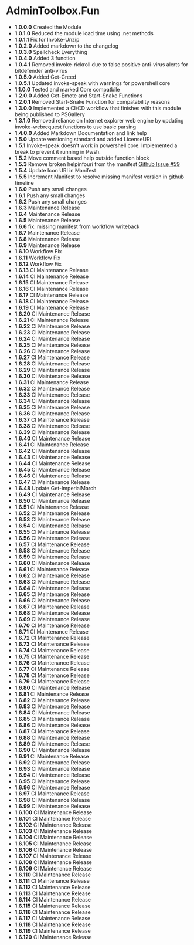 # **AdminToolbox.Fun**

* **1.0.0.0** Created the Module
* **1.0.1.0** Reduced the module load time using .net methods
* **1.0.1.1** Fix for Invoke-Unzip
* **1.0.2.0** Added markdown to the changelog
* **1.0.3.0** Spellcheck Everything
* **1.0.4.0** Added 3 function
* **1.0.4.1** Removed invoke-rickroll due to false positive anti-virus alerts for bitdefender anti-virus
* **1.0.5.0** Added Get-Creed
* **1.0.5.1** Updated invoke-speak with warnings for powershell core
* **1.1.0.0** Tested and marked Core compatbile
* **1.2.0.0** Added Get-Emote and Start-Snake Functions
* **1.2.0.1** Removed Start-Snake Function for compatability reasons
* **1.3.0.0** Implemented a CI/CD workflow that finishes with this module being published to PSGallery
* **1.3.1.0** Removed reliance on Internet explorer web engine by updating invoke-webrequest functions to use basic parsing
* **1.4.0.0** Added Markdown Documentation and link help
* **1.5.0** Update versioning standard and added LicenseURI.
* **1.5.1** Invoke-speak doesn't work in powershell core. Implemented a break to prevent it running in Pwsh.
* **1.5.2** Move comment based help outside function block
* **1.5.3** Remove broken helpinfouri from the manifest [Github Issue #59](https://github.com/TheTaylorLee/AdminToolbox/issues/59)
* **1.5.4** Update Icon URI in Manifest
* **1.5.5** Increment Manifest to resolve missing manifest version in github timeline
* **1.6.0** Push any small changes
* **1.6.1** Push any small changes
* **1.6.2** Push any small changes
* **1.6.3** Maintenance Release
* **1.6.4** Maintenance Release
* **1.6.5** Maintenance Release
* **1.6.6** fix: missing manifest from workflow writeback
* **1.6.7** Maintenance Release
* **1.6.8** Maintenance Release
* **1.6.9** Maintenance Release
* **1.6.10** Workflow Fix
* **1.6.11** Workflow Fix
* **1.6.12** Workflow Fix
* **1.6.13** CI Maintenance Release
* **1.6.14** CI Maintenance Release
* **1.6.15** CI Maintenance Release
* **1.6.16** CI Maintenance Release
* **1.6.17** CI Maintenance Release
* **1.6.18** CI Maintenance Release
* **1.6.19** CI Maintenance Release
* **1.6.20** CI Maintenance Release
* **1.6.21** CI Maintenance Release
* **1.6.22** CI Maintenance Release
* **1.6.23** CI Maintenance Release
* **1.6.24** CI Maintenance Release
* **1.6.25** CI Maintenance Release
* **1.6.26** CI Maintenance Release
* **1.6.27** CI Maintenance Release
* **1.6.28** CI Maintenance Release
* **1.6.29** CI Maintenance Release
* **1.6.30** CI Maintenance Release
* **1.6.31** CI Maintenance Release
* **1.6.32** CI Maintenance Release
* **1.6.33** CI Maintenance Release
* **1.6.34** CI Maintenance Release
* **1.6.35** CI Maintenance Release
* **1.6.36** CI Maintenance Release
* **1.6.37** CI Maintenance Release
* **1.6.38** CI Maintenance Release
* **1.6.39** CI Maintenance Release
* **1.6.40** CI Maintenance Release
* **1.6.41** CI Maintenance Release
* **1.6.42** CI Maintenance Release
* **1.6.43** CI Maintenance Release
* **1.6.44** CI Maintenance Release
* **1.6.45** CI Maintenance Release
* **1.6.46** CI Maintenance Release
* **1.6.47** CI Maintenance Release
* **1.6.48** Update Get-ImperialMarch
* **1.6.49** CI Maintenance Release
* **1.6.50** CI Maintenance Release
* **1.6.51** CI Maintenance Release
* **1.6.52** CI Maintenance Release
* **1.6.53** CI Maintenance Release
* **1.6.54** CI Maintenance Release
* **1.6.55** CI Maintenance Release
* **1.6.56** CI Maintenance Release
* **1.6.57** CI Maintenance Release
* **1.6.58** CI Maintenance Release
* **1.6.59** CI Maintenance Release
* **1.6.60** CI Maintenance Release
* **1.6.61** CI Maintenance Release
* **1.6.62** CI Maintenance Release
* **1.6.63** CI Maintenance Release
* **1.6.64** CI Maintenance Release
* **1.6.65** CI Maintenance Release
* **1.6.66** CI Maintenance Release
* **1.6.67** CI Maintenance Release
* **1.6.68** CI Maintenance Release
* **1.6.69** CI Maintenance Release
* **1.6.70** CI Maintenance Release
* **1.6.71** CI Maintenance Release
* **1.6.72** CI Maintenance Release
* **1.6.73** CI Maintenance Release
* **1.6.74** CI Maintenance Release
* **1.6.75** CI Maintenance Release
* **1.6.76** CI Maintenance Release
* **1.6.77** CI Maintenance Release
* **1.6.78** CI Maintenance Release
* **1.6.79** CI Maintenance Release
* **1.6.80** CI Maintenance Release
* **1.6.81** CI Maintenance Release
* **1.6.82** CI Maintenance Release
* **1.6.83** CI Maintenance Release
* **1.6.84** CI Maintenance Release
* **1.6.85** CI Maintenance Release
* **1.6.86** CI Maintenance Release
* **1.6.87** CI Maintenance Release
* **1.6.88** CI Maintenance Release
* **1.6.89** CI Maintenance Release
* **1.6.90** CI Maintenance Release
* **1.6.91** CI Maintenance Release
* **1.6.92** CI Maintenance Release
* **1.6.93** CI Maintenance Release
* **1.6.94** CI Maintenance Release
* **1.6.95** CI Maintenance Release
* **1.6.96** CI Maintenance Release
* **1.6.97** CI Maintenance Release
* **1.6.98** CI Maintenance Release
* **1.6.99** CI Maintenance Release
* **1.6.100** CI Maintenance Release
* **1.6.101** CI Maintenance Release
* **1.6.102** CI Maintenance Release
* **1.6.103** CI Maintenance Release
* **1.6.104** CI Maintenance Release
* **1.6.105** CI Maintenance Release
* **1.6.106** CI Maintenance Release
* **1.6.107** CI Maintenance Release
* **1.6.108** CI Maintenance Release
* **1.6.109** CI Maintenance Release
* **1.6.110** CI Maintenance Release
* **1.6.111** CI Maintenance Release
* **1.6.112** CI Maintenance Release
* **1.6.113** CI Maintenance Release
* **1.6.114** CI Maintenance Release
* **1.6.115** CI Maintenance Release
* **1.6.116** CI Maintenance Release
* **1.6.117** CI Maintenance Release
* **1.6.118** CI Maintenance Release
* **1.6.119** CI Maintenance Release
* **1.6.120** CI Maintenance Release
